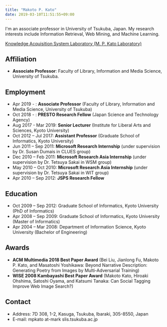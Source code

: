 ```yaml
---
title: "Makoto P. Kato"
date: 2019-03-10T11:51:55+09:00
---
```


I'm an associate professor in University of Tsukuba, Japan. 
My research interests include Information Retrieval, Web Mining, and Machine Learning.

[Knowledge Acquisition System Laboratory (M. P. Kato Laboratory)](http://kasys.slis.tsukuba.ac.jp/en/)

## Affiliation
- **Associate Professor**: Faculty of Library, Information and Media Science, University of Tsukuba.

## Employment
- Apr 2019 - : **Associate Professor** (Faculty of Library, Information and Media Science, University of Tsukuba)
- Oct 2018 - : **PRESTO Research Fellow** (Japan Science and Technology Agency)
- Aug 2017 - Mar 2019: **Senior Lecturer** (Institute for Liberal Arts and Sciences, Kyoto University)
- Oct 2012 – Jul 2017: **Assistant Professor** (Graduate School of Informatics, Kyoto University)
- Jun 2011 – Sep 2011: **Microsoft Research Internship** (under supervision by Dr. Susan Dumais in CLUES group)
- Dec 2010 – Feb 2011: **Microsoft Research Asia Internship** (under supervision by Dr. Tetsuya Sakai in WSM group)
- May 2010 – Oct 2010: **Microsoft Research Asia Internship** (under supervision by Dr. Tetsuya Sakai in WIT group)
- Apr 2010 – Sep 2012: **JSPS Research Fellow**

## Education
- Oct 2009 – Sep 2012: Graduate School of Informatics, Kyoto University (PhD of Informatics)
- Apr 2008 – Sep 2009: Graduate School of Informatics, Kyoto University (Master of Informatics)
- Apr 2004 – Mar 2008: Department of Information Science, Kyoto University (Bachelor of Engineering)

## Awards
- **ACM Multimedia 2018 Best Paper Award**
(Bei Liu, Jianlong Fu, Makoto P. Kato, and Masatoshi Yoshikawa: Beyond Narrative Description: Generating Poetry from Images by Multi-Adversarial Training)
- **WISE 2008 Kambayashi Best Paper Award**
(Makoto Kato, Hiroaki Ohshima, Satoshi Oyama, and Katsumi Tanaka: Can Social Tagging Improve Web Image Search?)

## Contact
- Address: 7D 308, 1-2, Kasuga, Tsukuba, Ibaraki, 305-8550, Japan
- E-mail: mpkato at-mark slis.tsukuba.ac.jp
